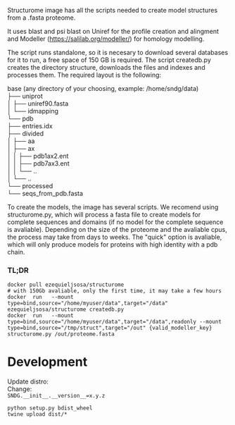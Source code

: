 Structurome image has all the scripts needed to create model structures 
from a .fasta proteome.

It uses blast and psi blast on Uniref for the profile creation and alingment
and Modeller (https://salilab.org/modeller/) for homology modelling.

The script runs standalone, so it is necesary to download several databases
for it to run, a free space of 150 GB is required. The script createdb.py creates the directory structure, downloads 
the files and indexes and processes them. 
The required layout is the following:

base (any directory of your choosing, example: /home/sndg/data)   
├── uniprot  
│     ├── uniref90.fasta  
│     └── idmapping  
└── pdb  
    ├── entries.idx  
    ├── divided  
    │    ├── aa  
    │    ├── ax  
    │    │   ├── pdb1ax2.ent  
    │    │   ├── pdb7ax3.ent  
    │    │   └── ..  
    │    └── ..  
    └── processed  
         └── seqs_from_pdb.fasta      

To create the models, the image has several scripts. We recomend using 
structurome.py, which will process a fasta file to create models for 
complete sequences and domains 
(if no model for the complete sequence is avaliable).
Depending on the size of the proteome and the avaliable cpus, 
the process may take from days to weeks.
The "quick" option is avaliable, which will only produce models 
for proteins with high identity with a pdb chain. 


### TL;DR  
```{r, engine='bash', count_lines}
docker pull ezequieljsosa/structurome 
# with 150Gb avaliable, only the first time, it may take a few hours  
docker  run   --mount type=bind,source="/home/myuser/data",target="/data" ezequieljsosa/structurome createdb.py
docker  run   --mount type=bind,source="/home/myuser/data",target="/data",readonly --mount type=bind,source="/tmp/struct",target="/out" {valid_modeller_key} structurome.py /out/proteome.fasta  
```

# Development
Update distro:  
Change:  
```SNDG.__init__.__version__=x.y.z```
```{r, engine='bash', count_lines}
python setup.py bdist_wheel 
twine upload dist/*
```
